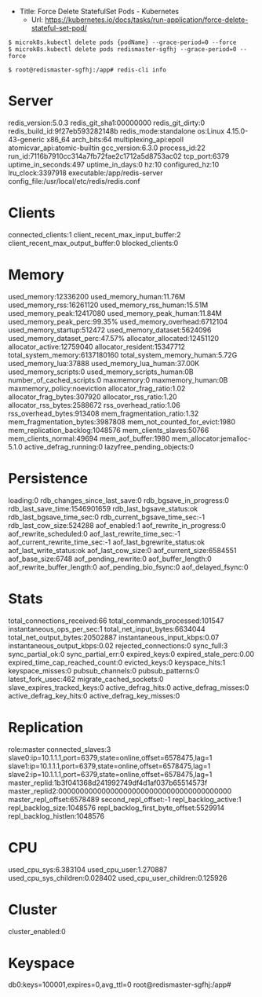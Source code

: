 - Title: Force Delete StatefulSet Pods - Kubernetes
  - Url: https://kubernetes.io/docs/tasks/run-application/force-delete-stateful-set-pod/

```
$ microk8s.kubectl delete pods {podName} --grace-period=0 --force
$ microk8s.kubectl delete pods redismaster-sgfhj --grace-period=0 --force
```

```
$ root@redismaster-sgfhj:/app# redis-cli info
```

# Server

redis_version:5.0.3
redis_git_sha1:00000000
redis_git_dirty:0
redis_build_id:9f27eb593282148b
redis_mode:standalone
os:Linux 4.15.0-43-generic x86_64
arch_bits:64
multiplexing_api:epoll
atomicvar_api:atomic-builtin
gcc_version:6.3.0
process_id:22
run_id:7116b7910cc314a7fb72fae2c1712a5d8753ac02
tcp_port:6379
uptime_in_seconds:497
uptime_in_days:0
hz:10
configured_hz:10
lru_clock:3397918
executable:/app/redis-server
config_file:/usr/local/etc/redis/redis.conf

# Clients

connected_clients:1
client_recent_max_input_buffer:2
client_recent_max_output_buffer:0
blocked_clients:0

# Memory

used_memory:12336200
used_memory_human:11.76M
used_memory_rss:16261120
used_memory_rss_human:15.51M
used_memory_peak:12417080
used_memory_peak_human:11.84M
used_memory_peak_perc:99.35%
used_memory_overhead:6712104
used_memory_startup:512472
used_memory_dataset:5624096
used_memory_dataset_perc:47.57%
allocator_allocated:12451120
allocator_active:12759040
allocator_resident:15347712
total_system_memory:6137180160
total_system_memory_human:5.72G
used_memory_lua:37888
used_memory_lua_human:37.00K
used_memory_scripts:0
used_memory_scripts_human:0B
number_of_cached_scripts:0
maxmemory:0
maxmemory_human:0B
maxmemory_policy:noeviction
allocator_frag_ratio:1.02
allocator_frag_bytes:307920
allocator_rss_ratio:1.20
allocator_rss_bytes:2588672
rss_overhead_ratio:1.06
rss_overhead_bytes:913408
mem_fragmentation_ratio:1.32
mem_fragmentation_bytes:3987808
mem_not_counted_for_evict:1980
mem_replication_backlog:1048576
mem_clients_slaves:50766
mem_clients_normal:49694
mem_aof_buffer:1980
mem_allocator:jemalloc-5.1.0
active_defrag_running:0
lazyfree_pending_objects:0

# Persistence

loading:0
rdb_changes_since_last_save:0
rdb_bgsave_in_progress:0
rdb_last_save_time:1546901659
rdb_last_bgsave_status:ok
rdb_last_bgsave_time_sec:0
rdb_current_bgsave_time_sec:-1
rdb_last_cow_size:524288
aof_enabled:1
aof_rewrite_in_progress:0
aof_rewrite_scheduled:0
aof_last_rewrite_time_sec:-1
aof_current_rewrite_time_sec:-1
aof_last_bgrewrite_status:ok
aof_last_write_status:ok
aof_last_cow_size:0
aof_current_size:6584551
aof_base_size:6748
aof_pending_rewrite:0
aof_buffer_length:0
aof_rewrite_buffer_length:0
aof_pending_bio_fsync:0
aof_delayed_fsync:0

# Stats

total_connections_received:66
total_commands_processed:101547
instantaneous_ops_per_sec:1
total_net_input_bytes:6634044
total_net_output_bytes:20502887
instantaneous_input_kbps:0.07
instantaneous_output_kbps:0.02
rejected_connections:0
sync_full:3
sync_partial_ok:0
sync_partial_err:0
expired_keys:0
expired_stale_perc:0.00
expired_time_cap_reached_count:0
evicted_keys:0
keyspace_hits:1
keyspace_misses:0
pubsub_channels:0
pubsub_patterns:0
latest_fork_usec:462
migrate_cached_sockets:0
slave_expires_tracked_keys:0
active_defrag_hits:0
active_defrag_misses:0
active_defrag_key_hits:0
active_defrag_key_misses:0

# Replication

role:master
connected_slaves:3
slave0:ip=10.1.1.1,port=6379,state=online,offset=6578475,lag=1
slave1:ip=10.1.1.1,port=6379,state=online,offset=6578475,lag=1
slave2:ip=10.1.1.1,port=6379,state=online,offset=6578475,lag=1
master_replid:1b3f041368d241992749df4d1af037b65514573f
master_replid2:0000000000000000000000000000000000000000
master_repl_offset:6578489
second_repl_offset:-1
repl_backlog_active:1
repl_backlog_size:1048576
repl_backlog_first_byte_offset:5529914
repl_backlog_histlen:1048576

# CPU

used_cpu_sys:6.383104
used_cpu_user:1.270887
used_cpu_sys_children:0.028402
used_cpu_user_children:0.125926

# Cluster

cluster_enabled:0

# Keyspace

db0:keys=100001,expires=0,avg_ttl=0
root@redismaster-sgfhj:/app#
